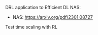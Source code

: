 DRL application to Efficient DL NAS: 
- NAS: https://arxiv.org/pdf/2301.08727


Test time scaling with RL
